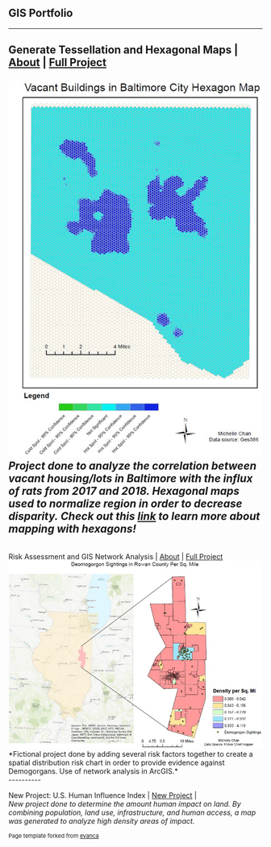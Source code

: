 ## GIS Portfolio
---
Generate Tessellation and Hexagonal Maps | <a href="/gisprojects/index">About</a> | <a href="pdf/lab5part1a-merged.pdf">Full Project</a> 
<br><br>
<img src="images/ya2.JPG"/>
<br>
*Project done to analyze the correlation between vacant housing/lots in Baltimore with the influx of rats from 2017 and 2018. Hexagonal maps used to normalize region in order to decrease disparity.*
*Check out this [link](https://www.esri.com/about/newsroom/insider/thematic-mapping-with-hexagons/ "Thematic Mapping") to learn more about mapping with hexagons!*
<br>
----------
<br>
Risk Assessment and GIS Network Analysis | <a href="/gisprojects/riskfactors">About</a> | <a href="pdf/practical2_pt1-merged.pdf">Full Project</a>  
<br>
<img src="images/practical.JPG"/>
<br>
*Fictional project done by adding several risk factors together to create a spatial distribution risk chart in order to provide evidence against Demogorgans. Use of network analysis in ArcGIS.*
<br>
----------
<br>

New Project: U.S. Human Influence Index | <a href="/pdf/U.S. Human Influence Index.pdf">New Project</a> |
<br>
*New project done to determine the amount human impact on land. By combining population, land use, infrastructure, and human access, a map was generated to analyze high density areas of impact.*
<br>
<p style="font-size:11px">Page template forked from <a href="https://github.com/evanca/quick-portfolio">evanca</a></p>

